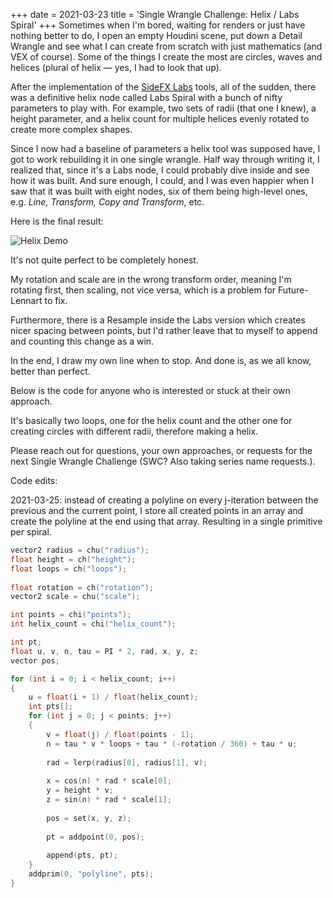 +++
date = 2021-03-23
title = 'Single Wrangle Challenge: Helix / Labs Spiral'
+++
Sometimes when I'm bored, waiting for renders or just have nothing better to do, I open an empty Houdini scene, put down a Detail Wrangle and see what I can create from scratch with just mathematics (and VEX of course). Some of the things I create the most are circles, waves and helices (plural of helix — yes, I had to look that up).

After the implementation of the [SideFX Labs](https://www.sidefx.com/products/sidefx-labs/) tools, all of the sudden, there was a definitive helix node called Labs Spiral with a bunch of nifty parameters to play with. For example, two sets of radii (that one I knew), a height parameter, and a helix count for multiple helices evenly rotated to create more complex shapes.

Since I now had a baseline of parameters a helix tool was supposed have, I got to work rebuilding it in one single wrangle. Half way through writing it, I realized that, since it's a Labs node, I could probably dive inside and see how it was built. And sure enough, I could, and I was even happier when I saw that it was built with eight nodes, six of them being high-level ones, e.g. *Line, Transform, Copy and Transform*, etc.

Here is the final result:

![Helix Demo](helix_demo.gif)

It's not quite perfect to be completely honest.

My rotation and scale are in the wrong transform order, meaning I'm rotating first, then scaling, not vice versa, which is a problem for Future-Lennart to fix.

Furthermore, there is a Resample inside the Labs version which creates nicer spacing between points, but I'd rather leave that to myself to append and counting this change as a win.

In the end, I draw my own line when to stop. And done is, as we all know, better than perfect.

Below is the code for anyone who is interested or stuck at their own approach.

It's basically two loops, one for the helix count and the other one for creating circles with different radii, therefore making a helix.

Please reach out for questions, your own approaches, or requests for the next Single Wrangle Challenge (SWC? Also taking series name requests.).

Code edits:

2021-03-25: instead of creating a polyline on every j-iteration between the previous and the current point, I store all created points in an array and create the polyline at the end using that array. Resulting in a single primitive per spiral.

```c
vector2 radius = chu("radius");
float height = ch("height");
float loops = ch("loops");
        
float rotation = ch("rotation");
vector2 scale = chu("scale");

int points = chi("points");
int helix_count = chi("helix_count");

int pt;
float u, v, n, tau = PI * 2, rad, x, y, z;
vector pos;

for (int i = 0; i < helix_count; i++)
{
    u = float(i + 1) / float(helix_count);
    int pts[];
    for (int j = 0; j < points; j++)
    {
        v = float(j) / float(points - 1);
        n = tau * v * loops + tau * (-rotation / 360) + tau * u;
        
        rad = lerp(radius[0], radius[1], v);
        
        x = cos(n) * rad * scale[0];
        y = height * v;
        z = sin(n) * rad * scale[1];
        
        pos = set(x, y, z);
        
        pt = addpoint(0, pos); 
        
        append(pts, pt);
    }
    addprim(0, "polyline", pts);
}
```
